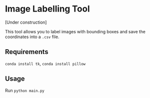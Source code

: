 # Image Labelling Tool

[Under construction]

This tool allows you to label images with bounding boxes and save the coordinates into a `.csv` file.

## Requirements

`conda install tk`, `conda install pillow`

## Usage

Run `python main.py`